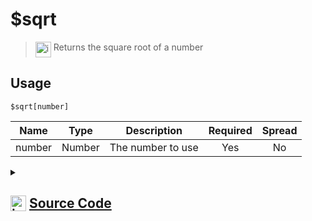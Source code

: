 # $sqrt
> <img align="top" src="https://upload.wikimedia.org/wikipedia/commons/thumb/e/e4/Infobox_info_icon.svg/160px-Infobox_info_icon.svg.png?20150409153300" alt="image" width="25" height="auto"> Returns the square root of a number
## Usage
```
$sqrt[number]
```
| Name | Type | Description | Required | Spread
| :---: | :---: | :---: | :---: | :---: |
number | Number | The number to use | Yes | No
<details>
<summary>
    
## <img align="top" src="https://cdn4.iconfinder.com/data/icons/iconsimple-logotypes/512/github-512.png" alt="image" width="25" height="auto">  [Source Code](https://github.com/tryforge/ForgeScript-V2/blob/main/src/native/sqrt.ts)
    
</summary>
    
```ts
import { ArgType, NativeFunction, Return } from "../structures"

export default new NativeFunction({
    name: "$sqrt",
    version: "1.0.0",
    description: "Returns the square root of a number",
    brackets: true,
    unwrap: true,
    args: [
        {
            name: "number",
            description: "The number to use",
            rest: false,
            type: ArgType.Number,
            required: true
        }
    ],
    execute(ctx, [ n ]) {
        return Return.success(Math.sqrt(n))
    },
})
```
    
</details>